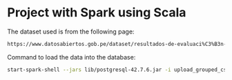 # Project with Spark using Scala

The dataset used is from the following page:

```txt
https://www.datosabiertos.gob.pe/dataset/resultados-de-evaluaci%C3%B3n-censal-regional-nivel-primaria-de-los-distritos-de-ventanilla-y-mi
```

Command to load the data into the database:

```sh
start-spark-shell --jars lib/postgresql-42.7.6.jar -i upload_grouped_csvs_to_postgres.scala
```
